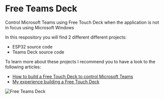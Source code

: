 # Free Teams Deck
Control Microsoft Teams using Free Touch Deck when the application is not in focus using Microsoft Windows

In this respository you will find 2 different different projects:
* ESP32 source code 
* Teams Deck source code

To learn more about these projects I recommend you to have a look to the following articles:

* [How to build a Free Touch Deck to control Microsoft Teams](https://teams.handsontek.net/2021/01/31/build-free-touch-deck-control-microsoft-teams)
* [My experience building a Free Touch Deck](https://handsontek.net/experience-building-free-touch-deck)

![Free Teams Deck](https://handsontek.net/images/Teams/TeamsDeck/Free%20Teams%20Deck.png)
